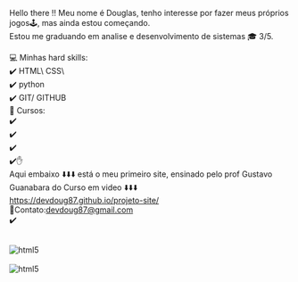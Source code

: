  Hello there !!
Meu nome é Douglas, tenho interesse por fazer meus próprios jogos🕹️, mas ainda estou começando.<br> Estou me graduando em analise e desenvolvimento de sistemas 🎓 3/5.

💻 Minhas hard skills: <br>
✔️ HTML\ CSS\ <br>
✔️ python <br>
✔️ GIT/ GITHUB <br>
📖 Cursos: <br>
✔️ <br>
✔️ <br>
✔️ <br>
✔️✋ <br>
Aqui embaixo ⬇️⬇️⬇️ está o meu primeiro site, ensinado pelo  prof Gustavo Guanabara do Curso em video ⬇️⬇️⬇️ <br>
https://devdoug87.github.io/projeto-site/ <br>
📧Contato:devdoug87@gmail.com <br>
✔️ <br> 
 <div style="display: inline_block"><br>
    <img alt="html5"src="https://img.shields.io/badge/CSS3-1572B6?style=for-the-badge&logo=css3&logoColor=white"/>
    </div>
     <div style="display: inline_block"><br>
    <img alt="html5"src="https://img.shields.io/badge/HTML5-E34F26?style=for-the-badge&logo=html5&logoColor=white"/>
    </div>
  
